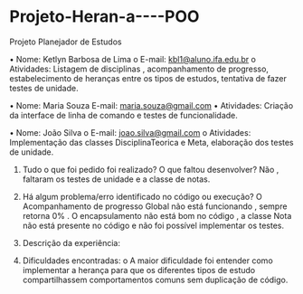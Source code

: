 # Projeto-Heran-a----POO
Projeto Planejador de Estudos

• Nome: Ketlyn Barbosa de Lima
o E-mail: kbl1@aluno.ifa.edu.br 
o Atividades: Listagem de disciplinas , acompanhamento de progresso, estabelecimento de heranças entre os tipos de estudos, tentativa de fazer testes de unidade.


• Nome: Maria Souza 
E-mail: maria.souza@gmail.com 
• Atividades: Criação da interface de linha de comando e testes de funcionalidade. 


• Nome: João Silva 
o E-mail: joao.silva@gmail.com 
o Atividades: Implementação das classes DisciplinaTeorica e Meta, elaboração dos testes de unidade. 



1. Tudo o que foi pedido foi realizado? O que faltou desenvolver? 
Não , faltaram os testes de unidade e a classe de notas. 

2. Há algum problema/erro identificado no código ou execução? 
O Acompanhamento de progresso Global não está funcionando , sempre retorna 0% . O encapsulamento não está bom no código , a classe Nota não está presente no código e não foi possível implementar os testes.

3. Descrição da experiência: 


4. Dificuldades encontradas: 
o A maior dificuldade foi entender como implementar a herança para que os diferentes tipos de estudo compartilhassem 
comportamentos comuns sem duplicação de código. 
